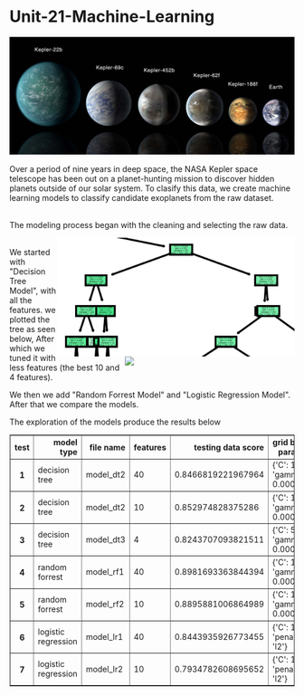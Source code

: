 # Unit-21-Machine-Learning
<img src="/images/exoplanets.jpg" width="1080"><br>

Over a period of nine years in deep space, the NASA Kepler space telescope has been out on a planet-hunting mission to discover hidden planets outside of our solar system.
To clasify this data, we create machine learning models to classify candidate exoplanets from the raw dataset.<br><br>



The modeling process began with the cleaning and selecting the raw data.<br>

<img align="right" src="/images/sample1.png" width="420"> <img align="right" src="/images/df2.png" width="300">  
We started with "Decision Tree Model", with all the features. we plotted the tree as seen below, After which we tuned it with less features (the best 10 and 4 features). 

We then we add "Random Forrest Model" and "Logistic Regression Model". After that we compare the models.<br>

The exploration of the models produce the results below

<table border="1" class="dataframe">
  <thead>
    <tr style="text-align: right;">
      <th>test</th>
      <th>model type</th>
      <th>file name</th>
      <th>features</th>
      <th>testing data score</th>
      <th>grid best params</th>
      <th>grid best score</th>
    </tr>
  </thead>
  <tbody>
    <tr>
      <th>1</th>
      <td>decision tree</td>
      <td>model_dt2</td>  
      <td>40</td>
      <td>0.8466819221967964</td>
      <td>{'C': 10, 'gamma': 0.0001}</td>
      <td>0.8714435412861394</td>
    </tr>
  </tbody>
  <tbody>
    <tr>
      <th>2</th>
      <td>decision tree</td>
      <td>model_dt2</td>  
      <td>10</td>     
      <td>0.852974828375286</td>
      <td>{'C': 10, 'gamma': 0.0001}</td>
      <td>0.8319639205641142</td>
    </tr>
  </tbody>
  <tbody>
    <tr>
      <th>3</th>
      <td>decision tree</td>
      <td>model_dt3</td>  
      <td>4</td>     
      <td>0.8243707093821511</td>
      <td>{'C': 5, 'gamma': 0.0001}}</td>
      <td>0.7547176882381621</td>
    </tr>
  </tbody> 
  <tbody>
    <tr>
      <th>4</th>
      <td>random forrest</td>
      <td>model_rf1</td>  
      <td>40</td>     
      <td>0.8981693363844394</td>
      <td>{'C': 10, 'gamma': 0.0001}</td>
      <td>0.8714435412861394</td>
    </tr>
  </tbody>
  <tbody>
    <tr>
      <th>5</th>
      <td>random forrest</td>
      <td>model_rf2</td>  
      <td>10</td>     
      <td>0.8895881006864989</td>
      <td>{'C': 10, 'gamma': 0.0001}</td>
      <td>0.8466485711582823</td>
    </tr>
  </tbody>
  <tbody>
    <tr>
      <th>6</th>
      <td>logistic regression</td>
      <td>model_lr1</td>  
      <td>40</td>     
      <td>0.8443935926773455</td>
      <td>{'C': 10, 'penalty': 'l2'}</td>
      <td>0.8683919254251595</td>
    </tr>
  </tbody>  
  <tbody>
    <tr>
      <th>7</th>
      <td>logistic regression</td>
      <td>model_lr2</td>  
      <td>10</td>     
      <td>0.7934782608695652</td>
      <td>{'C': 10, 'penalty': 'l2'}</td>
      <td>0.8504615446190119</td>
    </tr>
  </tbody>    
</table>


